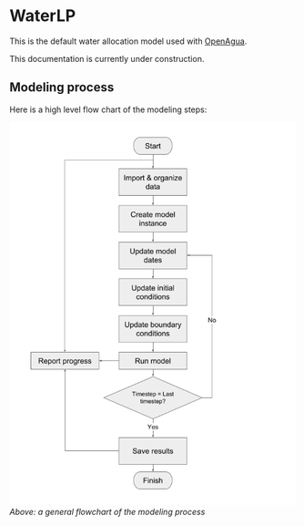 # WaterLP

This is the default water allocation model used with [OpenAgua](www.openagua.org).

This documentation is currently under construction.


## Modeling process

Here is a high level flow chart of the modeling steps:

![Flowchart](img/flowchart.png)
*Above: a general flowchart of the modeling process*